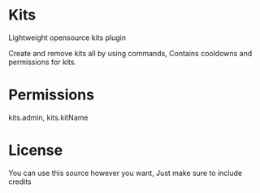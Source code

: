 # Kits
Lightweight opensource kits plugin

Create and remove kits all by using commands, Contains cooldowns and permissions for kits.

# Permissions
kits.admin,
kits.kitName

# License
You can use this source however you want, Just make sure to include credits
